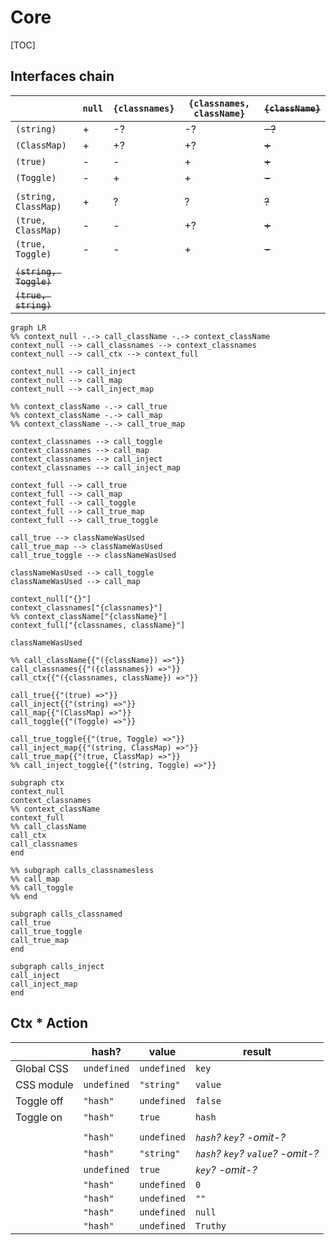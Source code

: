 # Core

[TOC]

## Interfaces chain

|                        | `null` | `{classnames}` | `{classnames, className}` | ~~`{className}`~~ |
| ---------------------- | ------ | -------------- | ------------------------- | ----------------- |
| `(string)`             | +      | -?             | -?                        | ~~-?~~            |
| `(ClassMap)`           | +      | +?             | +?                        | ~~+~~             |
| `(true)`               | -      | -              | +                         | ~~+~~             |
| `(Toggle)`             | -      | +              | +                         | ~~-~~             |
|                        |        |                |                           |                   |
| `(string, ClassMap)`   | +      | ?              | ?                         | ~~?~~             |
| `(true, ClassMap)`     | -      | -              | +?                        | ~~+~~             |
| `(true, Toggle)`       | -      | -              | +                         | ~~-~~             |
|                        |        |                |                           |                   |
| ~~`(string, Toggle)`~~ |        |                |                           |                   |
| ~~`(true, string)`~~   |        |                |                           |                   |

```mermaid
graph LR
%% context_null -.-> call_className -.-> context_className
context_null --> call_classnames --> context_classnames
context_null --> call_ctx --> context_full

context_null --> call_inject
context_null --> call_map
context_null --> call_inject_map

%% context_className -.-> call_true
%% context_className -.-> call_map
%% context_className -.-> call_true_map

context_classnames --> call_toggle
context_classnames --> call_map
context_classnames --> call_inject
context_classnames --> call_inject_map

context_full --> call_true
context_full --> call_map
context_full --> call_toggle
context_full --> call_true_map
context_full --> call_true_toggle

call_true --> classNameWasUsed
call_true_map --> classNameWasUsed
call_true_toggle --> classNameWasUsed

classNameWasUsed --> call_toggle
classNameWasUsed --> call_map

context_null["{}"]
context_classnames["{classnames}"]
%% context_className["{className}"]
context_full["{classnames, className}"]

classNameWasUsed

%% call_className{{"({className}) =>"}}
call_classnames{{"({classnames}) =>"}}
call_ctx{{"({classnames, className}) =>"}}

call_true{{"(true) =>"}}
call_inject{{"(string) =>"}}
call_map{{"(ClassMap) =>"}}
call_toggle{{"(Toggle) =>"}}

call_true_toggle{{"(true, Toggle) =>"}}
call_inject_map{{"(string, ClassMap) =>"}}
call_true_map{{"(true, ClassMap) =>"}}
%% call_inject_toggle{{"(string, Toggle) =>"}}

subgraph ctx
context_null
context_classnames
%% context_className
context_full
%% call_className
call_ctx
call_classnames
end

%% subgraph calls_classnamesless
%% call_map
%% call_toggle
%% end

subgraph calls_classnamed
call_true
call_true_toggle
call_true_map
end

subgraph calls_inject
call_inject
call_inject_map
end
```



## Ctx * Action

|            | hash?                  | value       | result                            |
| ---------- | ---------------------- | ----------- | --------------------------------- |
| Global CSS | `undefined`            | `undefined` | `key`                             |
| CSS module | `undefined`            | `"string"`  | `value`                           |
| Toggle off | `"hash"` | `undefined` | `false`     | -omit-                            |
| Toggle on  | `"hash"`               | `true`      | `hash`                            |
|            |                        |             |                                   |
|            | `"hash"`               | `undefined` | *`hash`? `key`? -omit-?*          |
|            | `"hash"`               | `"string"`  | *`hash`? `key`? `value`? -omit-?* |
|            | `undefined`            | `true`      | *`key`? -omit-?*                  |
|            | `"hash"` | `undefined` | `0`         | *`hash`? `key`? -omit-?*          |
|            | `"hash"` | `undefined` | `""`        | *`hash`? `key`? -omit-?*          |
|            | `"hash"` | `undefined` | `null`      | *`hash`? `key`? -omit-?*          |
|            | `"hash"` | `undefined` | `Truthy`    | *`hash`? `key`? -omit-?*          |


